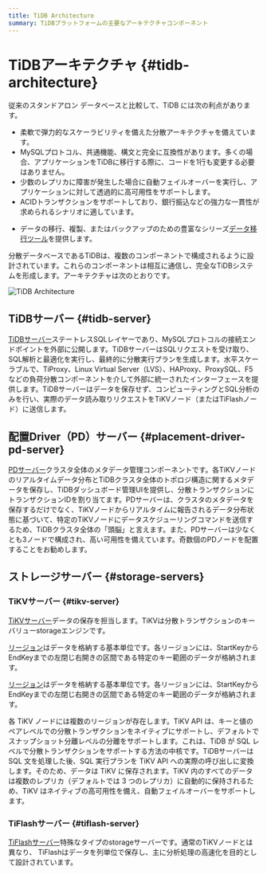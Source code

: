 ```yaml
---
title: TiDB Architecture
summary: TiDBプラットフォームの主要なアーキテクチャコンポーネント
---
```


# TiDBアーキテクチャ {#tidb-architecture}

従来のスタンドアロン データベースと比較して、TiDB には次の利点があります。

-   柔軟で弾力的なスケーラビリティを備えた分散アーキテクチャを備えています。
-   MySQLプロトコル、共通機能、構文と完全に互換性があります。多くの場合、アプリケーションをTiDBに移行する際に、コードを1行も変更する必要はありません。
-   少数のレプリカに障害が発生した場合に自動フェイルオーバーを実行し、アプリケーションに対して透過的に高可用性をサポートします。
-   ACIDトランザクションをサポートしており、銀行振込などの強力な一貫性が求められるシナリオに適しています。

<CustomContent platform="tidb">

-   データの移行、複製、またはバックアップのための豊富なシリーズ[データ移行ツール](/migration-overview.md)を提供します。

</CustomContent>

分散データベースであるTiDBは、複数のコンポーネントで構成されるように設計されています。これらのコンポーネントは相互に通信し、完全なTiDBシステムを形成します。アーキテクチャは次のとおりです。

![TiDB Architecture](https://docs-download.pingcap.com/media/images/docs/tidb-architecture-v6.png)

## TiDBサーバー {#tidb-server}

[TiDBサーバー](/tidb-computing.md)ステートレスSQLレイヤーであり、MySQLプロトコルの接続エンドポイントを外部に公開します。TiDBサーバーはSQLリクエストを受け取り、SQL解析と最適化を実行し、最終的に分散実行プランを生成します。水平スケーラブルで、TiProxy、Linux Virtual Server（LVS）、HAProxy、ProxySQL、F5などの負荷分散コンポーネントを介して外部に統一されたインターフェースを提供します。TiDBサーバーはデータを保存せず、コンピューティングとSQL分析のみを行い、実際のデータ読み取りリクエストをTiKVノード（またはTiFlashノード）に送信します。

## 配置Driver（PD）サーバー {#placement-driver-pd-server}

[PDサーバー](/tidb-scheduling.md)クラスタ全体のメタデータ管理コンポーネントです。各TiKVノードのリアルタイムデータ分布とTiDBクラスタ全体のトポロジ構造に関するメタデータを保存し、TiDBダッシュボード管理UIを提供し、分散トランザクションにトランザクションIDを割り当てます。PDサーバーは、クラスタのメタデータを保存するだけでなく、TiKVノードからリアルタイムに報告されるデータ分布状態に基づいて、特定のTiKVノードにデータスケジューリングコマンドを送信するため、TiDBクラスタ全体の「頭脳」と言えます。また、PDサーバーは少なくとも3ノードで構成され、高い可用性を備えています。奇数個のPDノードを配置することをお勧めします。

## ストレージサーバー {#storage-servers}

### TiKVサーバー {#tikv-server}

[TiKVサーバー](/tidb-storage.md)データの保存を担当します。TiKVは分散トランザクションのキーバリューstorageエンジンです。

<CustomContent platform="tidb">

[リージョン](/glossary.md#regionpeerraft-group)はデータを格納する基本単位です。各リージョンには、StartKeyからEndKeyまでの左閉じ右開きの区間である特定のキー範囲のデータが格納されます。

</CustomContent>

<CustomContent platform="tidb-cloud">

[リージョン](/tidb-cloud/tidb-cloud-glossary.md#region)はデータを格納する基本単位です。各リージョンには、StartKeyからEndKeyまでの左閉じ右開きの区間である特定のキー範囲のデータが格納されます。

</CustomContent>

各 TiKV ノードには複数のリージョンが存在します。TiKV API は、キーと値のペアレベルでの分散トランザクションをネイティブにサポートし、デフォルトでスナップショット分離レベルの分離をサポートします。これは、TiDB が SQL レベルで分散トランザクションをサポートする方法の中核です。TiDBサーバーはSQL 文を処理した後、SQL 実行プランを TiKV API への実際の呼び出しに変換します。そのため、データは TiKV に保存されます。TiKV 内のすべてのデータは複数のレプリカ（デフォルトでは 3 つのレプリカ）に自動的に保持されるため、TiKV はネイティブの高可用性を備え、自動フェイルオーバーをサポートします。

### TiFlashサーバー {#tiflash-server}

[TiFlashサーバー](/tiflash/tiflash-overview.md)特殊なタイプのstorageサーバーです。通常のTiKVノードとは異なり、 TiFlashはデータを列単位で保存し、主に分析処理の高速化を目的として設計されています。

